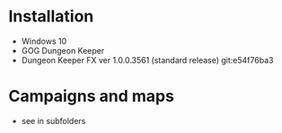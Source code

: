 # Installation
* Windows 10
* GOG Dungeon Keeper
* Dungeon Keeper FX ver 1.0.0.3561  (standard release) git:e54f76ba3

# Campaigns and maps

* see in subfolders
